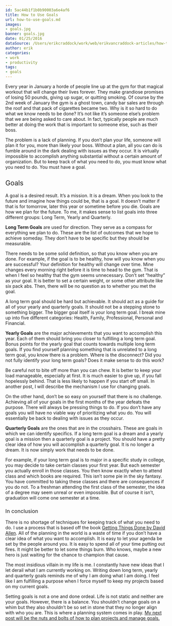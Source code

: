 ```yaml
---
id: 5ac44b1f1b0b90003a6e4af6
title: How to Use Goals
url: how-to-use-goals.md
images:
- goals.jpg
banner: goals.jpg
date: 01/25/2016
dataSource: /Users/erikcraddock/work/web/erikvancraddock-articles/how-to-use-goals/how-to-use-goals.md
author: erik
categories:
- work
- productivity
tags:
- goals
---
```

  
<span style="font-weight: 400;">Every year in January a horde of people line up at the gym for that magical workout that will change their lives forever. They make grandiose promises of losing 50 pounds, giving up sugar, or quitting smoking. Of course by the 2nd week of January the gym is a ghost town, candy bar sales are through the roof and that pack of cigarettes became two. Why is it so hard to do what we know needs to be done? It’s not like it’s someone else’s problem that we are being asked to care about. In fact, typically people are much better at doing the work that is important to someone else, such as their boss.</span>

<span style="font-weight: 400;">The problem is a lack of planning. If you don’t plan your life, someone will plan it for you, more than likely your boss. Without a plan, all you can do is fumble around in the dark dealing with issues as they occur. It is virtually impossible to accomplish anything substantial without a certain amount of organization. But to keep track of what you need to do, you must know what you need to do. You must have a goal. </span>

## <span style="font-weight: 400;">Goals</span>

<span style="font-weight: 400;">A goal is a desired result. It’s a mission. It is a dream. When you look to the future and imagine how things could be, that is a goal. It doesn’t matter if that is for tomorrow, later this year or sometime before you die. Goals are how we plan for the future. To me, it makes sense to list goals into three different groups: Long Term, Yearly and Quarterly.</span>

**Long Term Goals** <span style="font-weight: 400;">are used for direction. They serve as a compass for everything we plan to do. These are the list of outcomes that we hope to achieve someday. They don’t have to be specific but they should be measurable. </span>

<span style="font-weight: 400;">There needs to be some solid definition, so that you know when you are done. For example, if the goal is to be healthy, how will you know when you are successful? Your definition for healthy will change over time. Mine changes every morning right before it is time to head to the gym. That is when I feel so healthy that the gym seems unnecessary. Don’t set “healthy” as your goal. It is better to set a certain weight, or some other attribute like six pack abs. Then, there will be no question as to whether you met the goal.</span>

<span style="font-weight: 400;">A long term goal should be hard but achievable. It should act as a guide for all of your yearly and quarterly goals. It should not be a stepping stone to something bigger. The bigger goal itself is your long term goal. I break mine up into five different categories: Health, Family, Professional, Personal and Financial.</span>

**Yearly Goals** <span style="font-weight: 400;">are the major achievements that you want to accomplish this year. Each of them should bring you closer to fulfilling a long term goal. Bonus points for the yearly goal that counts towards multiple long term goals. If you find yourself planning something that is unrelated to a long term goal, you know there is a problem. Where is the disconnect? Did you not fully identify your long term goals? Does it make sense to do this work?</span>

<span style="font-weight: 400;">Be careful not to bite off more than you can chew. It is better to keep your load manageable, especially at first. It is much easier to give up, if you fall hopelessly behind. That is less likely to happen if you start off small. In another post, I will describe the mechanism I use for changing goals.</span>

<span style="font-weight: 400;">On the other hand, don’t be so easy on yourself that there is no challenge. Achieving all of your goals in the first months of the year defeats the purpose. There will always be pressing things to do. If you don’t have any goals you will have no viable way of prioritizing what you do. You will essentially be back to dealing with issues as they occur. </span>

**Quarterly Goals** <span style="font-weight: 400;">are the ones that are in the crosshairs. These are goals in which we can identify specifics. If a long term goal is a dream and a yearly goal is a mission then a quarterly goal is a project. You should have a pretty clear idea of how you will accomplish a quarterly goal. It is no longer a dream. It is now simply work that needs to be done.</span>

<span style="font-weight: 400;">For example, if your long term goal is to major in a specific study in college, you may decide to take certain classes your first year. But each semester you actually enroll in those classes. You then know exactly when to attend class and which books are required. This isn’t some pie in the sky fantasy. You have committed to taking these classes and there are consequences if you do not. To a freshman attending the first class of the semester, the idea of a degree may seem unreal or even impossible. But of course it isn’t, graduation will come one semester at a time.</span>

### <span style="font-weight: 400;">In conclusion</span>

<span style="font-weight: 400;">There is no shortage of techniques for keeping track of what you need to do. I use a process that is based off the book [Getting Things Done by David Allen](/2013/08/25/how-to-get-things-done/). All of the planning in the world is a waste of time if you don’t have a clear idea of what you want to accomplish. It is easy to let your agenda be set by the people around you. It is easy to spend all of your time putting out fires. It might be better to let some things burn. Who knows, maybe a new hero is just waiting for the chance to champion that cause. </span>

<span style="font-weight: 400;">The most insidious villain in my life is me. I constantly have new ideas that I let derail what I am currently working on. Writing down long term, yearly and quarterly goals reminds me of why I am doing what I am doing. I feel like I am fulfilling a purpose when I force myself to keep my projects based on my current goals. </span>

<span style="font-weight: 400;">Setting goals is not a one and done ordeal. Life is not static and neither are your goals. However, there is a balance. You shouldn’t change goals on a whim but they also shouldn’t be so set in stone that they no longer align with who you are. This is where a planning system comes in play. [My next post will be the nuts and bolts of how to plan projects and manage goals.](/2016/02/plan-to-succeed/)</span>